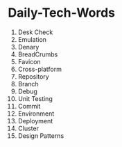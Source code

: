# Daily-Tech-Words

1. Desk Check
2. Emulation
3. Denary
4. BreadCrumbs
5. Favicon
6. Cross-platform
7. Repository
8. Branch
9. Debug
10. Unit Testing
11. Commit
12. Environment
13. Deployment
14. Cluster
15. Design Patterns
